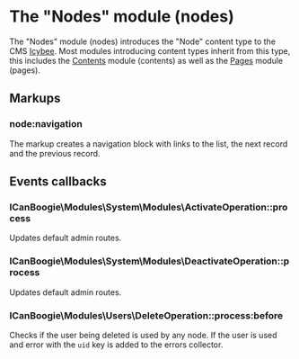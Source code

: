The "Nodes" module (nodes)
==========================

The "Nodes" module (nodes) introduces the "Node" content type to the CMS
[Icybee](http://icybee.org). Most modules introducing content types inherit from this
type, this includes the [Contents](https://github.com/Icybee/Icybee/tree/master/modules/contents)
module (contents) as well as the [Pages](https://github.com/Icybee/Icybee/tree/master/modules/pages)
module (pages).




Markups
-------

### node:navigation

The markup creates a navigation block with links to the list, the next record and the
previous record.




Events callbacks
----------------

### ICanBoogie\Modules\System\Modules\ActivateOperation::process

Updates default admin routes.



### ICanBoogie\Modules\System\Modules\DeactivateOperation::process

Updates default admin routes.



### ICanBoogie\Modules\Users\DeleteOperation::process:before

Checks if the user being deleted is used by any node. If the user is used and error
with the `uid` key is added to the errors collector.